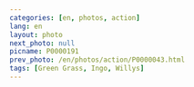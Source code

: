 ```yaml
---
categories: [en, photos, action]
lang: en
layout: photo
next_photo: null
picname: P0000191
prev_photo: /en/photos/action/P0000043.html
tags: [Green Grass, Ingo, Willys]
---
```

